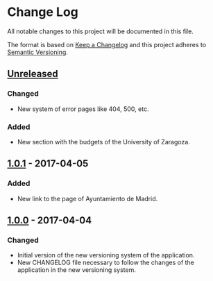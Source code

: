 # Change Log
All notable changes to this project will be documented in this file.

The format is based on [Keep a Changelog](http://keepachangelog.com/)
and this project adheres to [Semantic Versioning](http://semver.org/).

## [Unreleased]
### Changed
- New system of error pages like 404, 500, etc.
### Added
- New section with the budgets of the University of Zaragoza.

## [1.0.1] - 2017-04-05
### Added
- New link to the page of Ayuntamiento de Madrid.

## [1.0.0] - 2017-04-04
### Changed
- Initial version of the new versioning system of the application.
- New CHANGELOG file necessary to follow the changes of the application in the new versioning system.



[Unreleased]: https://github.com/aragonopendata/presupuesto/compare/master...develop
[1.0.1]: https://github.com/aragonopendata/presupuesto/compare/v1.0.0...v1.0.1
[1.0.0]: https://github.com/aragonopendata/presupuesto/releases/tag/v1.0.0